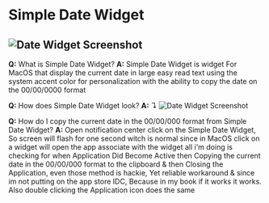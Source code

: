 
# Simple Date Widget  

![Date Widget Screenshot](https://raw.githubusercontent.com/SimpleDateWidget/SimpleDateWidget/Master/SimpleDateWidget/Assets.xcassets/AppIcon.appiconset/256.png?raw=true)
-
**Q:** What is Simple Date Widget?
**A:** Simple Date Widget is widget For MacOS that display the current date in large easy read text using the system accent color for personalization with the ability to copy the date on the 00/00/0000 format

**Q:** How does Simple Date Widget look?
**A:** ↴
![Date Widget Screenshot](https://github.com/SimpleDateWidget/SimpleDateWidget/blob/Master/Screenshot/DateWidget.png?raw=true)

**Q:** How do I copy the current date in the 00/00/000 format from Simple Date Widget?
**A:** Open notification center click on the Simple Date Widget, So screen will flash for one second witch is normal since in MacOS click on a widget will open the app associate with the widget all i'm doing is checking for when Application Did Become Active then Copying the current date in the 00/00/000 format to the clipboard & then Closing the Application, even those method is hackie, Yet reliable workaround & since im not putting on the app store IDC, Because in my book if it works it works. Also double clicking the Application icon does the same
